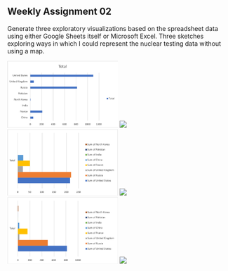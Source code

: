 ## Weekly Assignment 02

Generate three exploratory visualizations based on the spreadsheet data using either Google Sheets itself or Microsoft Excel. Three sketches exploring ways in which I could represent the nuclear testing data without using a map.

<img src="https://github.com/yujunmjiang/dvia-2019/blob/master/2.mapping-quantities/process/Picture1.png" width="50%"/>
<img src="https://github.com/yujunmjiang/dvia-2019/blob/master/2.mapping-quantities/process/country-location.jpg" width="50%"/>
<img src="https://github.com/yujunmjiang/dvia-2019/blob/master/2.mapping-quantities/process/Picture2.png" width="50%"/>
<img src="https://github.com/yujunmjiang/dvia-2019/blob/master/2.mapping-quantities/process/country-soa.jpg" width="50%"/>
<img src="https://github.com/yujunmjiang/dvia-2019/blob/master/2.mapping-quantities/process/Picture3.png" width="50%"/>
<img src="https://github.com/yujunmjiang/dvia-2019/blob/master/2.mapping-quantities/process/country-sou.jpg" width="50%"/>
